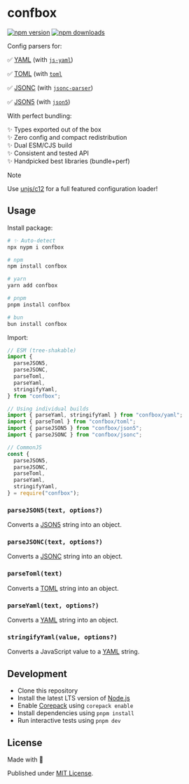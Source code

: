 # confbox

<!-- automd:badges -->

[![npm version](https://flat.badgen.net/npm/v/confbox)](https://npmjs.com/package/confbox)
[![npm downloads](https://flat.badgen.net/npm/dm/confbox)](https://npmjs.com/package/confbox)

<!-- /automd -->

Config parsers for:

✅ [YAML](https://yaml.org/) (with [`js-yaml`](https://github.com/nodeca/js-yaml))

✅ [TOML](https://toml.io/) (with [`toml`](https://github.com/BinaryMuse/toml-node)

✅ [JSONC](https://github.com/microsoft/node-jsonc-parser) (with [`jsonc-parser`](https://github.com/microsoft/node-jsonc-parser))

✅ [JSON5](https://json5.org/) (with [`json5`](https://github.com/json5/json5))

With perfect bundling:

✨ Types exported out of the box <br>
✨ Zero config and compact redistribution <br>
✨ Dual ESM/CJS build <br>
✨ Consistent and tested API <br>
✨ Handpicked best libraries (bundle+perf) <br>

> [!NOTE]
> Use [unjs/c12](https://github.com/unjs/c12) for a full featured configuration loader!

## Usage

Install package:

<!-- automd:pm-i no-version -->

```sh
# ✨ Auto-detect
npx nypm i confbox

# npm
npm install confbox

# yarn
yarn add confbox

# pnpm
pnpm install confbox

# bun
bun install confbox
```

<!-- /automd -->

Import:

```js
// ESM (tree-shakable)
import {
  parseJSON5,
  parseJSONC,
  parseToml,
  parseYaml,
  stringifyYaml,
} from "confbox";

// Using individual builds
import { parseYaml, stringifyYaml } from "confbox/yaml";
import { parseToml } from "confbox/toml";
import { parseJSON5 } from "confbox/json5";
import { parseJSONC } from "confbox/jsonc";

// CommonJS
const {
  parseJSON5,
  parseJSONC,
  parseToml,
  parseYaml,
  stringifyYaml,
} = require("confbox");
```

<!-- automd:jsdocs src="./src/index" -->

### `parseJSON5(text, options?)`

Converts a [JSON5](https://json5.org/) string into an object.

### `parseJSONC(text, options?)`

Converts a [JSONC](https://github.com/microsoft/node-jsonc-parser) string into an object.

### `parseToml(text)`

Converts a [TOML](https://toml.io/) string into an object.

### `parseYaml(text, options?)`

Converts a [YAML](https://yaml.org/) string into an object.

### `stringifyYaml(value, options?)`

Converts a JavaScript value to a [YAML](https://yaml.org/) string.


<!-- /automd -->

## Development

- Clone this repository
- Install the latest LTS version of [Node.js](https://nodejs.org/en/)
- Enable [Corepack](https://github.com/nodejs/corepack) using `corepack enable`
- Install dependencies using `pnpm install`
- Run interactive tests using `pnpm dev`

## License

Made with 💛

Published under [MIT License](./LICENSE).

